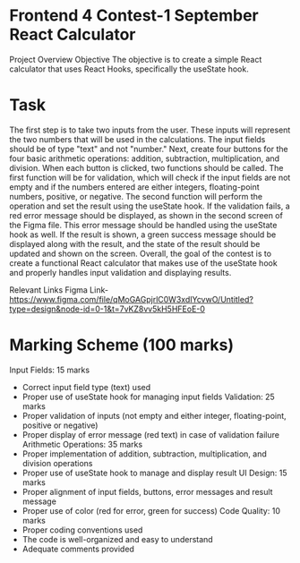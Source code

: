 # Frontend 4 Contest-1 September React Calculator

Project Overview
Objective
The objective is to create a simple React calculator that uses React Hooks, specifically the useState hook.

# Task
The first step is to take two inputs from the user. These inputs will represent the two numbers that will be used in the calculations. The input fields should be of type "text" and not "number."
Next, create four buttons for the four basic arithmetic operations: addition, subtraction, multiplication, and division.
When each button is clicked, two functions should be called. The first function will be for validation, which will check if the input fields are not empty and if the numbers entered are either integers, floating-point numbers, positive, or negative. The second function will perform the operation and set the result using the useState hook.
If the validation fails, a red error message should be displayed, as shown in the second screen of the Figma file. This error message should be handled using the useState hook as well.
If the result is shown, a green success message should be displayed along with the result, and the state of the result should be updated and shown on the screen.
Overall, the goal of the contest is to create a functional React calculator that makes use of the useState hook and properly handles input validation and displaying results.

Relevant Links
Figma Link- https://www.figma.com/file/qMoGAGpjrlC0W3xdIYcvwO/Untitled?type=design&node-id=0-1&t=7vKZ8vv5kH5HFEoE-0

# Marking Scheme (100 marks)
Input Fields: 15 marks
- Correct input field type (text) used
- Proper use of useState hook for managing input fields
Validation: 25 marks
- Proper validation of inputs (not empty and either integer, floating-point, positive or negative)
- Proper display of error message (red text) in case of validation failure
Arithmetic Operations: 35 marks
- Proper implementation of addition, subtraction, multiplication, and division operations
- Proper use of useState hook to manage and display result
UI Design: 15 marks
- Proper alignment of input fields, buttons, error messages and result message
- Proper use of color (red for error, green for success)
Code Quality: 10 marks
- Proper coding conventions used
- The code is well-organized and easy to understand
- Adequate comments provided